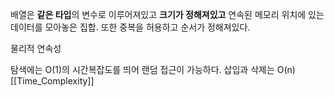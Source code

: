 ---
---

배열은 **같은 타입**의 변수로 이루어져있고 **크기가 정해져있고** 연속된 메모리 위치에 있는 데이터를 모아놓은 집합.
또한 중복을 허용하고 순서가 정해져있다.

물리적 연속성 

탐색에는 O(1)의 시간복잡도를 띄어 랜덤 접근이 가능하다. 삽입과 삭제는 O(n)
[[Time_Complexity]]

